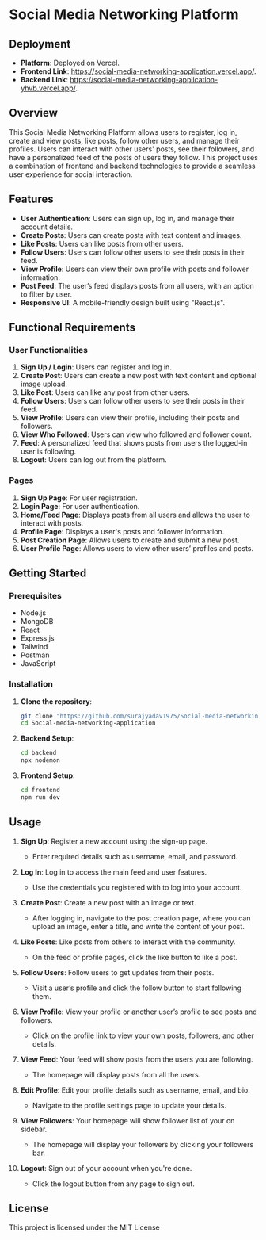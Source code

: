 # Social Media Networking Platform

## Deployment

- **Platform**: Deployed on Vercel.
- **Frontend Link**: https://social-media-networking-application.vercel.app/.
- **Backend Link**: https://social-media-networking-application-yhvb.vercel.app/.

## Overview

This Social Media Networking Platform allows users to register, log in, create and view posts, like posts, follow other users, and manage their profiles. Users can interact with other users' posts, see their followers, and have a personalized feed of the posts of users they follow. This project uses a combination of frontend and backend technologies to provide a seamless user experience for social interaction.

## Features

- **User Authentication**: Users can sign up, log in, and manage their account details.
- **Create Posts**: Users can create posts with text content and images.
- **Like Posts**: Users can like posts from other users.
- **Follow Users**: Users can follow other users to see their posts in their feed.
- **View Profile**: Users can view their own profile with posts and follower information.
- **Post Feed**: The user’s feed displays posts from all users, with an option to filter by user.
- **Responsive UI**: A mobile-friendly design built using "React.js".

## Functional Requirements

### User Functionalities

1. **Sign Up / Login**: Users can register and log in.
2. **Create Post**: Users can create a new post with text content and optional image upload.
3. **Like Post**: Users can like any post from other users.
4. **Follow Users**: Users can follow other users to see their posts in their feed.
5. **View Profile**: Users can view their profile, including their posts and followers.
6. **View Who Followed**: Users can view who followed and follower count.
7. **Feed**: A personalized feed that shows posts from users the logged-in user is following.
8. **Logout**: Users can log out from the platform.

### Pages

1. **Sign Up Page**: For user registration.
2. **Login Page**: For user authentication.
3. **Home/Feed Page**: Displays posts from all users and allows the user to interact with posts.
4. **Profile Page**: Displays a user's posts and follower information.
5. **Post Creation Page**: Allows users to create and submit a new post.
6. **User Profile Page**: Allows users to view other users’ profiles and posts.
  
## Getting Started

### Prerequisites

- Node.js
- MongoDB 
- React
- Express.js
- Tailwind
- Postman
- JavaScript

### Installation

1. **Clone the repository**:
   ```bash
   git clone "https://github.com/surajyadav1975/Social-media-networking-application.git"
   cd Social-media-networking-application

2. **Backend Setup**:
   ```bash
   cd backend
   npx nodemon

3. **Frontend Setup**:
   ```bash
   cd frontend
   npm run dev


## Usage

1. **Sign Up**: Register a new account using the sign-up page.
   - Enter required details such as username, email, and password.
   
2. **Log In**: Log in to access the main feed and user features.
   - Use the credentials you registered with to log into your account.

3. **Create Post**: Create a new post with an image or text.
   - After logging in, navigate to the post creation page, where you can upload an image, enter a title, and write the content of your post.
   
4. **Like Posts**: Like posts from others to interact with the community.
   - On the feed or profile pages, click the like button to like a post.

5. **Follow Users**: Follow users to get updates from their posts.
   - Visit a user’s profile and click the follow button to start following them.

6. **View Profile**: View your profile or another user’s profile to see posts and followers.
   - Click on the profile link to view your own posts, followers, and other details.

7. **View Feed**: Your feed will show posts from the users you are following.
   - The homepage will display posts from all the users.

8. **Edit Profile**: Edit your profile details such as username, email, and bio.
   - Navigate to the profile settings page to update your details.

9. **View Followers**: Your homepage will show follower list of your on sidebar.
   - The homepage will display your followers by clicking your followers bar.

10. **Logout**: Sign out of your account when you're done.
    - Click the logout button from any page to sign out.


## License

This project is licensed under the MIT License


